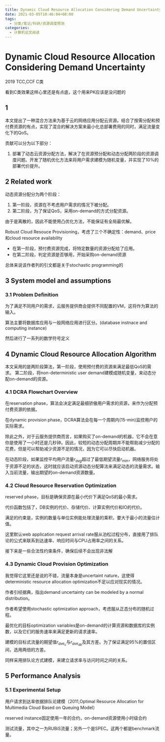 ```yaml
---
title: Dynamic Cloud Resource Allocation Considering Demand Uncertainty
date: 2021-03-05T10:46:04+08:00
tags:
  - 分类/笔记/科研/资源调度预测
categories:
  - 计算机论文阅读
---
```


# Dynamic Cloud Resource Allocation Considering Demand Uncertainty

2019 TCC,CCF C类

看到C类效果这样心里还是有点底，这个用来PK应该是没问题的

## 1 

本文提出了一种混合方法来为基于云的网络应用分配云资源。结合了按需分配和预付费资源的有点，实现了混合的解决方案来最小化总部署费用的同时，满足流量变化下的QoS。

贡献可以分为以下部分：
1. 部署了动态云资源分配方法，解决了在资源预分配和动态分配两阶段的资源调度问题。开发了随机优化方法来将用户需求建模为随机变量，并实现了10%的部署代价提升。

## 2 Related work

动态资源分配分为两个阶段：
1. 第一阶段，资源在不考虑用户需求的情况下被分配。
2. 第二阶段，为了保证QoS，采用on-demand的方式分配资源。

由于是离散的，因此不能使用凸优化方法，不能保证有全局最优解。

Robust Cloud Resouce Provisioning，考虑了三个不确定性：demand、price和cloud resource availability
* 在第一阶段，预付费资源完成，将特定数量的资源分配给了应用。
* 在第二阶段，判定资源是否够用，开始采购on-demand资源

总体来说该作者列的引文都是关于stochastic programming的

## 3 System model and assumptions

### 3.1 Problem Definition

为了满足不同用户的需求，云服务提供商会提供不同配置的VM，这将作为算法的输入。

算法主要将数据库应用与一般网络应用进行区分。(database instnace and computing instance)

然后进行了一系列的数学符号定义

## 4 Dynamic Cloud Resource Allocation Algorithm

本文采用的是两阶段算法，第一阶段，使用预付费的资源来满足最低QoS的需求。
第二阶段，将non-deterministic user demand建模成随机变量，来动态分配on-demand的资源。

### 4.1 DCRA Flowchart Overview

在reservation phase，算法会决定满足最细骄傲用户需求的资源，来作为分配预付费资源的依据。

在dynamic provision phase，DCRA算法会在每一个周期内(15-min)监控用户的实际需求。

除此之外，对于云服务提供商而言，如果购买了on-demand的机器，它不会在意你是使用了一小时还是几秒钟。因此，较短的动态分配周期并不能帮助减少分配的花费，但是可以帮助减少资源不足的情况，因为它可以尽快启动机器。

在动态阶段，如果监控平均用户流量$r_{avg}$超过了最低期望流量$r_{min}$，网络服务将处于资源不足的状态，这时就应该启动资源动态分配算法来满足动态的流量需求。输入当前流量，输出期望的on-demand资源数量。

### 4.2 Cloud Resource Reservation Optimization

reserved phase，目标是确保资源在最小代价下满足QoS的最小需求。

代价函数包括了，DB实例的代价、存储代价、计算实例代价和IO的代价。

满足的约束是，实例的数量与单位实例能处理流量的乘积，要大于最小的流量估计值。

这里默认web application request arrival rate服从泊松过程分布，直接用了排队论的公式来联系到达速率、响应时间与CPU占用率之间的关系。

接下来是一些合法性约束条件，确保后续不会出现非法解

### 4.3 Dynamic Cloud Provision Optimization

我觉得它这里还是说的不错，流量本身是uncertaint nature，这使得deterministic resource allocation optimization不足以应对现实的情况。

作者引经据典，指出demand uncertainty can be modeled by a normal distribution。

作者希望使用stochastic optimization approach，考虑服从正态分布的随机过程。

最优化的目标optimization variables是on-demand的计算资源和数据库的实例数，以及它们的服务速率来满足更新的请求速率。

建模的目标式流量的期望值$r_{ave_c}$与$r_{ave_{db}}$及其方差。为了保证满足95%的置信区间，选用两倍的方差。

同样采用排队论方式建模，来建立请求率与访问时间之间的关系。

## 5 Performance Analysis

### 5.1 Experimental Setup

用户请求到达率依据排队论建模（2011,Optimal Resource Allocation for Multimedia Cloud Based on Queuing Model）

reserved instance固定使用一年的合约，on-demand资源使用小时级合约

测试流量，其中之一为RUBiS流量；另外一个是SPEC。这两个都是benchmark流量。